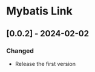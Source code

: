 <!-- Keep a Changelog guide -> https://keepachangelog.com -->

# Mybatis Link

## [0.0.2] - 2024-02-02

### Changed

- Release the first version

